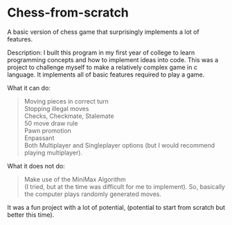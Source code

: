 # Chess-from-scratch
A basic version of chess game that surprisingly implements a lot of features.

Description:
I built this program in my first year of college to learn programming concepts and how to implement ideas into code. This was a project to challenge myself to make a relatively complex game in c language. It implements all of basic features required to play a game.

What it can do:
> Moving pieces in correct turn<br />
> Stopping illegal moves<br />
> Checks, Checkmate, Stalemate<br />
> 50 move draw rule<br />
> Pawn promotion<br />
> Enpassant<br />
> Both Multiplayer and Singleplayer options (but I would recommend playing multiplayer).<br />

What it does not do:
> Make use of the MiniMax Algorithm<br />
(I tried, but at the time was difficult for me to implement). So, basically the computer plays randomly generated moves.

It was a fun project with a lot of potential, (potential to start from scratch but better this time).
